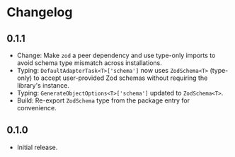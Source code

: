 # Changelog

## 0.1.1

- Change: Make `zod` a peer dependency and use type-only imports to avoid schema type mismatch across installations.
- Typing: `DefaultAdapterTask<T>['schema']` now uses `ZodSchema<T>` (type-only) to accept user-provided Zod schemas without requiring the library's instance.
- Typing: `GenerateObjectOptions<T>['schema']` updated to `ZodSchema<T>`.
- Build: Re-export `ZodSchema` type from the package entry for convenience.

## 0.1.0

- Initial release.
